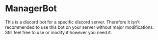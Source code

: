 # ManagerBot
This is a discord bot for a specific discord server. Therefore it isn't recommended to use this bot on your server without major modifications. 
Still feel free to use or modify it however you need it.
